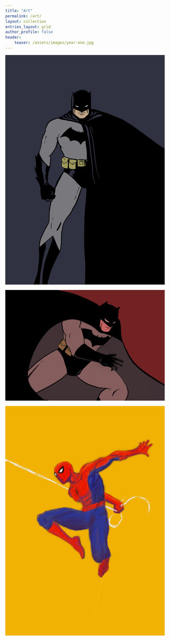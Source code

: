```yaml
---
title: "Art"
permalink: /art/
layout: collection
entries_layout: grid
author_profile: false
header:
    teaser: /assets/images/year-one.jpg
---
```


[![batman-yer-one-blue](/assets/images/year-one-blue.jpg)](google.com)

![batmanyerone](/assets/images/year-one.jpg)

![spiderman](/assets/images/spider.jpg)